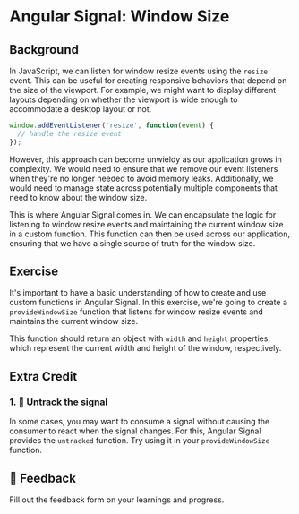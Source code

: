 # Angular Signal: Window Size

## Background

In JavaScript, we can listen for window resize events using the `resize` event. This can be useful for creating responsive behaviors that depend on the size of the viewport. For example, we might want to display different layouts depending on whether the viewport is wide enough to accommodate a desktop layout or not.

```javascript
window.addEventListener('resize', function(event) {
  // handle the resize event
});
```

However, this approach can become unwieldy as our application grows in complexity. We would need to ensure that we remove our event listeners when they're no longer needed to avoid memory leaks. Additionally, we would need to manage state across potentially multiple components that need to know about the window size.

This is where Angular Signal comes in. We can encapsulate the logic for listening to window resize events and maintaining the current window size in a custom function. This function can then be used across our application, ensuring that we have a single source of truth for the window size.

## Exercise

It's important to have a basic understanding of how to create and use custom functions in Angular Signal. In this exercise, we're going to create a `provideWindowSize` function that listens for window resize events and maintains the current window size.

This function should return an object with `width` and `height` properties, which represent the current width and height of the window, respectively.

## Extra Credit

### 1. 💯 Untrack the signal

In some cases, you may want to consume a signal without causing the consumer to react when the signal changes. For this, Angular Signal provides the `untracked` function. Try using it in your `provideWindowSize` function.

## 🦉 Feedback

Fill out the feedback form on your learnings and progress.
